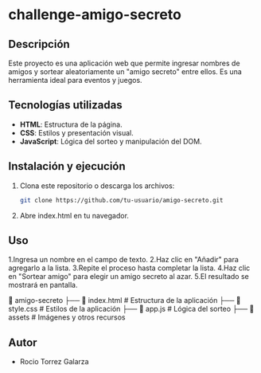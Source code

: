 # challenge-amigo-secreto

## Descripción
Este proyecto es una aplicación web que permite ingresar nombres de amigos y sortear aleatoriamente un "amigo secreto" entre ellos. Es una herramienta ideal para eventos y juegos.

## Tecnologías utilizadas
- **HTML**: Estructura de la página.
- **CSS**: Estilos y presentación visual.
- **JavaScript**: Lógica del sorteo y manipulación del DOM.

## Instalación y ejecución
1. Clona este repositorio o descarga los archivos:
   ```bash
   git clone https://github.com/tu-usuario/amigo-secreto.git

2. Abre index.html en tu navegador.

## Uso

1.Ingresa un nombre en el campo de texto.
2.Haz clic en "Añadir" para agregarlo a la lista.
3.Repite el proceso hasta completar la lista.
4.Haz clic en "Sortear amigo" para elegir un amigo secreto al azar.
5.El resultado se mostrará en pantalla.

📂 amigo-secreto
├── 📄 index.html   # Estructura de la aplicación
├── 📄 style.css    # Estilos de la aplicación
├── 📄 app.js       # Lógica del sorteo
├── 📂 assets       # Imágenes y otros recursos

## Autor
* Rocio Torrez Galarza